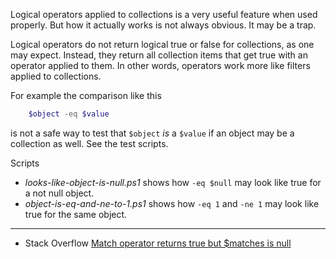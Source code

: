 
Logical operators applied to collections is a very useful feature when used
properly. But how it actually works is not always obvious. It may be a trap.

Logical operators do not return logical true or false for collections, as one
may expect. Instead, they return all collection items that get true with an
operator applied to them. In other words, operators work more like filters
applied to collections.

For example the comparison like this

```powershell
    $object -eq $value
```

is not a safe way to test that `$object` *is* a `$value` if an object may be a
collection as well. See the test scripts.

Scripts

- *looks-like-object-is-null.ps1* shows how `-eq $null` may look like true for a not null object.
- *object-is-eq-and-ne-to-1.ps1* shows how `-eq 1` and `-ne 1` may look like true for the same object.

---

- Stack Overflow [Match operator returns true but $matches is null](http://stackoverflow.com/q/8651905/323582)
